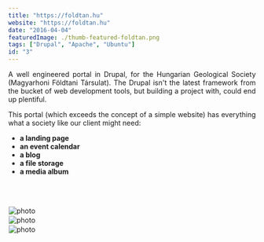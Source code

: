 ```yaml
---
title: "https://foldtan.hu"
website: "https://foldtan.hu"
date: "2016-04-04"
featuredImage: ./thumb-featured-foldtan.png
tags: ["Drupal", "Apache", "Ubuntu"]
id: "3"
---
```


<style>
c{
  color: var(--accent-color);
  display: inline-block;
  font-weight: 700;
}
centered{
  text-align:center;
}
justify{
  text-align:justify;
}
    Img{
      border: solid 1px #fff;
    }
    Img:hover{
      border: solid 2px var(--accent-color);
    }

 </style>

<justify>

A well engineered portal in Drupal, for the Hungarian Geological Society (Magyarhoni Földtani Társulat). The Drupal isn't the latest framework from the bucket of web development tools, but building a project with, could end up plentiful. 

This portal (which exceeds the concept of a simple website) has everything what a society like our client might need:

- <c>a landing page</c>
- <c>an event calendar</c>
- <c>a blog </c>
- <c>a file storage</c>
- <c>a media album </c>




</justify>
<br />
<br />

![photo](thumb-foldtan-1.png)  
![photo](thumb-foldtan-2.png)  
![photo](thumb-foldtan-3.png)
